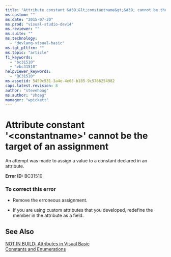 ```yaml
---
title: "Attribute constant &#39;&lt;constantname&gt;&#39; cannot be the target of an assignment | Microsoft Docs"
ms.custom: ""
ms.date: "2015-07-20"
ms.prod: "visual-studio-dev14"
ms.reviewer: ""
ms.suite: ""
ms.technology: 
  - "devlang-visual-basic"
ms.tgt_pltfrm: ""
ms.topic: "article"
f1_keywords: 
  - "bc31510"
  - "vbc31510"
helpviewer_keywords: 
  - "BC31510"
ms.assetid: 5459c531-3a4e-4e03-b185-9c5766254982
caps.latest.revision: 8
author: "stevehoag"
ms.author: "shoag"
manager: "wpickett"
---
```

# Attribute constant &#39;&lt;constantname&gt;&#39; cannot be the target of an assignment
An attempt was made to assign a value to a constant declared in an attribute.  
  
 **Error ID:** BC31510  
  
### To correct this error  
  
-   Remove the erroneous assignment.  
  
-   If you are using custom attributes that you developed, redefine the member in the attribute as a field.  
  
## See Also  
 [NOT IN BUILD: Attributes in Visual Basic](http://msdn.microsoft.com/en-us/620bfc0e-4582-4c8b-8432-ebc5c3dccc22)   
 [Constants and Enumerations](../../visual-basic/language-reference/constants-and-enumerations.md)